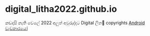 # digital_litha2022.github.io
කඩදාසි නැති වෙලේ 2022 අලුත් අවුරුද්දට Digital ලිත🙏
copyrights [Android වැඩකාරයෝ](https://androidwedakarayo.com/happy-new-year-2022/)
